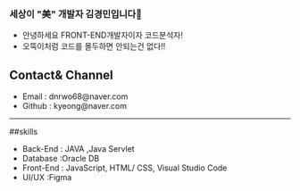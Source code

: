 ### 세상이 "美" 개발자 김경민입니다👋

- 안녕하세요  FRONT-END개발자이자 코드분석자!
- 오뚝이처럼 코드를 몰두하면 안되는건 없다!! 
  


## Contact& Channel
<ul>
  <li>Email : dnrwo68@naver.com</li>
  <li>Github : kyeong@naver.com</li>
</ul>

<hr>

##skills

 <ul>
  <li>Back-End : JAVA ,Java Servlet </li>
  <li> Database :Oracle DB</li>
  <li>Front-End : JavaScript, HTML/ CSS, Visual Studio Code </li>
  <li> UI/UX :Figma</li>
  
</ul>

